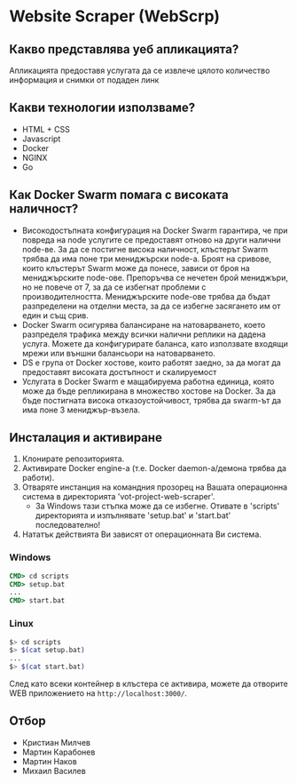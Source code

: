 # Website Scraper (WebScrp)

## Какво представлява уеб апликацията?
Апликацията предоставя услугата да се извлече цялото количество информация и снимки от подаден линк

## Какви технологии използваме?
* HTML + CSS
* Javascript
* Docker
* NGINX
* Go

## Как Docker Swarm помага с високата наличност?
* Високодостъпната конфигурация на Docker Swarm гарантира, че при повреда на node услугите се предоставят отново на други налични node-ве. За да се постигне висока наличност, клъстерът Swarm трябва да има поне три мениджърски node-а. Броят на сривове, които клъстерът Swarm може да понесе, зависи от броя на мениджърските node-ове. Препоръчва се нечетен брой мениджъри, но не повече от 7, за да се избегнат проблеми с производителността. Мениджърските node-ове трябва да бъдат разпределени на отделни места, за да се избегне засягането им от един и същ срив.
* Docker Swarm осигурява балансиране на натоварването, което разпределя трафика между всички налични реплики на дадена услуга. Можете да конфигурирате баланса, като използвате входящи мрежи или външни балансьори на натоварването.
* DS е група от Docker хостове, които работят заедно, за да могат да предоставят високата достъпност и скалируемост
* Услугата в Docker Swarm е мащабируема работна единица, която може да бъде репликирана в множество хостове на Docker. За да бъде постигната висока отказоустойчивост, трябва да swarm-ът да има поне 3 мениджър-възела.

## Инсталация и активиране
1. Клонирате репозиторията.
2. Активирате Docker engine-a (т.е. Docker daemon-a/демона трябва да работи).
3. Отваряте инстанция на командния прозорец на Вашата операционна система в директорията 'vot-project-web-scraper'.
    - За Windows тази стъпка може да се избегне. Отивате в 'scripts' директорията и изпълнявате 'setup.bat' и 'start.bat' последователно!
4. Нататък действията Ви зависят от операционната Ви система.

### Windows
```bat
CMD> cd scripts
CMD> setup.bat
...
CMD> start.bat
```

### Linux
```sh
$> cd scripts
$> $(cat setup.bat)
...
$> $(cat start.bat)
```

След като всеки контейнер в клъстера се активира, можете да отворите WEB приложението на `http://localhost:3000/`.

## Отбор
- Кристиан Милчев
- Мартин Карабонев
- Мартин Наков
- Михаил Василев
